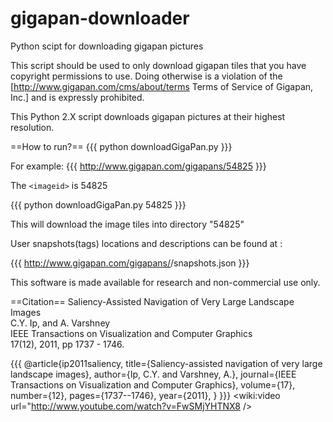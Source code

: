 # gigapan-downloader

Python scipt for downloading gigapan pictures

This script should be used to only download gigapan tiles that you have copyright permissions to use.  Doing otherwise is a violation of the [http://www.gigapan.com/cms/about/terms Terms of Service of Gigapan, Inc.] and is expressly prohibited.

This Python 2.X script downloads gigapan pictures at their highest resolution.

==How to run?==
{{{
python downloadGigaPan.py <imageid>
}}}


For example:
{{{
http://www.gigapan.com/gigapans/54825
}}}

The `<imageid>` is 54825

{{{
python downloadGigaPan.py 54825
}}}

This will download the image tiles into directory "54825"

User snapshots(tags) locations and descriptions can be found at :

{{{
http://www.gigapan.com/gigapans/<imageid>/snapshots.json
}}}

This software is made available for research and non-commercial use only.

==Citation==
Saliency-Assisted Navigation of Very Large Landscape Images<br>
C.Y. Ip, and A. Varshney<br>
IEEE Transactions on Visualization and Computer Graphics <br>
17(12), 2011, pp 1737 - 1746.<br>

{{{
@article{ip2011saliency,
  title={Saliency-assisted navigation of very large landscape images},
    author={Ip, C.Y. and Varshney, A.},
      journal={IEEE Transactions on Visualization and Computer Graphics},
        volume={17},
	  number={12},
	    pages={1737--1746},
	      year={2011},
	      }
	      }}}
	      <wiki:video url="http://www.youtube.com/watch?v=FwSMjYHTNX8 />
